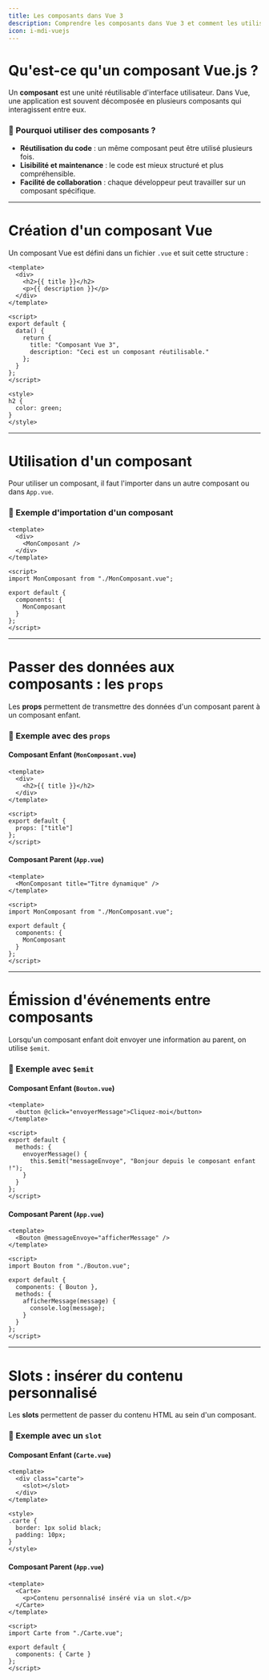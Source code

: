 ```yaml
---
title: Les composants dans Vue 3
description: Comprendre les composants dans Vue 3 et comment les utiliser efficacement
icon: i-mdi-vuejs
---
```


# Qu'est-ce qu'un composant Vue.js ?

Un **composant** est une unité réutilisable d'interface utilisateur. Dans Vue, une application est souvent décomposée en plusieurs composants qui interagissent entre eux.

### 📌 Pourquoi utiliser des composants ?

- **Réutilisation du code** : un même composant peut être utilisé plusieurs fois.
- **Lisibilité et maintenance** : le code est mieux structuré et plus compréhensible.
- **Facilité de collaboration** : chaque développeur peut travailler sur un composant spécifique.

---

# Création d'un composant Vue

Un composant Vue est défini dans un fichier `.vue` et suit cette structure :

```vue
<template>
  <div>
    <h2>{{ title }}</h2>
    <p>{{ description }}</p>
  </div>
</template>

<script>
export default {
  data() {
    return {
      title: "Composant Vue 3",
      description: "Ceci est un composant réutilisable."
    };
  }
};
</script>

<style>
h2 {
  color: green;
}
</style>
```

---

# Utilisation d'un composant

Pour utiliser un composant, il faut l'importer dans un autre composant ou dans `App.vue`.

### 📌 Exemple d'importation d'un composant

```vue
<template>
  <div>
    <MonComposant />
  </div>
</template>

<script>
import MonComposant from "./MonComposant.vue";

export default {
  components: {
    MonComposant
  }
};
</script>
```

---

# Passer des données aux composants : les `props`

Les **props** permettent de transmettre des données d'un composant parent à un composant enfant.

### 📌 Exemple avec des `props`

#### **Composant Enfant (`MonComposant.vue`)**

```vue
<template>
  <div>
    <h2>{{ title }}</h2>
  </div>
</template>

<script>
export default {
  props: ["title"]
};
</script>
```

#### **Composant Parent (`App.vue`)**

```vue
<template>
  <MonComposant title="Titre dynamique" />
</template>

<script>
import MonComposant from "./MonComposant.vue";

export default {
  components: {
    MonComposant
  }
};
</script>
```

---

# Émission d'événements entre composants

Lorsqu'un composant enfant doit envoyer une information au parent, on utilise `$emit`.

### 📌 Exemple avec `$emit`

#### **Composant Enfant (`Bouton.vue`)**

```vue
<template>
  <button @click="envoyerMessage">Cliquez-moi</button>
</template>

<script>
export default {
  methods: {
    envoyerMessage() {
      this.$emit("messageEnvoye", "Bonjour depuis le composant enfant !");
    }
  }
};
</script>
```

#### **Composant Parent (`App.vue`)**

```vue
<template>
  <Bouton @messageEnvoye="afficherMessage" />
</template>

<script>
import Bouton from "./Bouton.vue";

export default {
  components: { Bouton },
  methods: {
    afficherMessage(message) {
      console.log(message);
    }
  }
};
</script>
```

---

# Slots : insérer du contenu personnalisé

Les **slots** permettent de passer du contenu HTML au sein d'un composant.

### 📌 Exemple avec un `slot`

#### **Composant Enfant (`Carte.vue`)**

```vue
<template>
  <div class="carte">
    <slot></slot>
  </div>
</template>

<style>
.carte {
  border: 1px solid black;
  padding: 10px;
}
</style>
```

#### **Composant Parent (`App.vue`)**

```vue
<template>
  <Carte>
    <p>Contenu personnalisé inséré via un slot.</p>
  </Carte>
</template>

<script>
import Carte from "./Carte.vue";

export default {
  components: { Carte }
};
</script>
```

